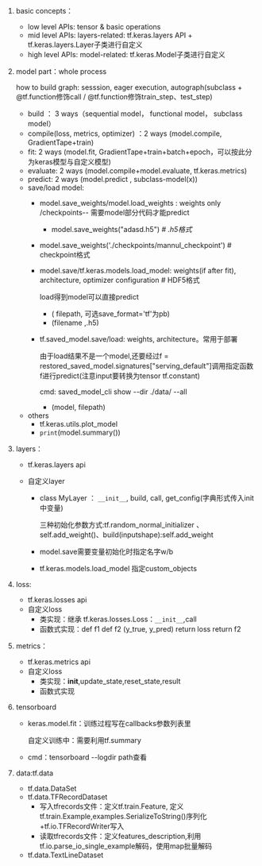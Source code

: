 1. basic concepts：
   * low level APIs: tensor & basic operations
   * mid level APIs: layers-related: tf.keras.layers API + tf.keras.layers.Layer子类进行自定义
   * high level APIs: model-related: tf.keras.Model子类进行自定义

3. model part：whole process
   
   how to build graph: sesssion, eager execution, autograph(subclass + @tf.function修饰call / @tf.function修饰train_step、test_step)
   
   * build ： 3 ways（sequential model， functional model， subclass model）
   * compile(loss, metrics, optimizer) ：2 ways (model.compile, GradientTape+train)
   * fit: 2 ways (model.fit, GradientTape+train+batch+epoch，可以按此分为keras模型与自定义模型)
   * evaluate: 2 ways (model.compile+model.evaluate, tf.keras.metrics)
   * predict: 2 ways (model.predict , subclass-model(x))
   * save/load model: 
     * model.save_weights/model.load_weights : weights only /checkpoints-- 需要model部分代码才能predict
     
       * model.save_weights("adasd.h5") *# .h5格式*
     * model.save_weights('./checkpoints/mannul_checkpoint') # checkpoint格式
       
     * model.save/tf.keras.models.load_model: weights(if after fit), architecture, optimizer configuration # HDF5格式
   
       load得到model可以直接predict
     
       * ( filepath, 可选save_format='tf'为pb)
       * (filename ,.h5)
     
     * tf.saved_model.save/load: weights, architecture。常用于部署
     
       由于load结果不是一个model,还要经过f = restored_saved_model.signatures["serving_default"]调用指定函数f进行predict(注意input要转换为tensor tf.constant)
     
       cmd: saved_model_cli show --dir ./data/ --all
     
       *  (model, filepath)
   * others
     * tf.keras.utils.plot_model
     * `print`(model.summary())
   
3. layers：

   * tf.keras.layers  api

   * 自定义layer
     * class MyLayer ： `__init__`, build, call, get_config(字典形式传入init中变量)

       三种初始化参数方式:tf.random_normal_initializer 、self.add_weight()、build(inputshape):self.add_weight

     * model.save需要变量初始化时指定名字w/b

     * tf.keras.models.load_model 指定custom_objects

4. loss:

   * tf.keras.losses api
   * 自定义loss
     * 类实现：继承 tf.keras.losses.Loss：`__init__`,call
     * 函数式实现：def f1 def f2 (y_true, y_pred) return loss return f2

5. metrics：
   * tf.keras.metrics api
   * 自定义loss
     - 类实现：__init__,update_state,reset_state,result
     - 函数式实现

6. tensorboard

   * keras.model.fit：训练过程写在callbacks参数列表里

     自定义训练中：需要利用tf.summary

   * cmd：tensorboard --logdir path查看

7. data:tf.data

   * tf.data.DataSet
   * tf.data.TFRecordDataset
     * 写入tfrecords文件：定义tf.train.Feature, 定义tf.train.Example,examples.SerializeToString()序列化+tf.io.TFRecordWriter写入
     * 读取tfrecords文件：定义features_description,利用tf.io.parse_io_single_example解码，使用map批量解码
   * tf.data.TextLineDataset

